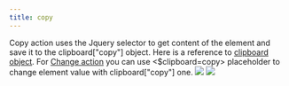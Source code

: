 ```yaml
---
title: copy
---
```


Copy action uses the Jquery selector to get content of the element and save it to the clipboard\["copy"\] object. Here is a reference to [clipboard object](clipboard). For [Change action](change) you can use <$clipboard=copy> placeholder to change element value with clipboard\["copy"\] one. ![](/sites/default/files/copy.jpg) ![](/sites/default/files/clipboard-past.jpg)